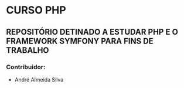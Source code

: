 # CURSO PHP

## REPOSITÓRIO DETINADO A ESTUDAR PHP E O FRAMEWORK SYMFONY PARA FINS DE TRABALHO
### Contribuidor: 
- André Almeida Silva